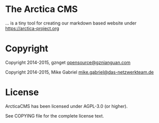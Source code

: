 # The Arctica CMS

... is a tiny tool for creating our markdown based website under https://arctica-project.org

# Copyright

Copyright 2014-2015, gznget <opensource@gznianguan.com>

Copyright 2014-2015, Mike Gabriel <mike.gabriel@das-netzwerkteam.de>

# License

ArcticaCMS has been licensed under AGPL-3.0 (or higher).

See COPYING file for the complete license text.
